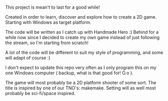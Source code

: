 This project is mean't to last for a good while!

Created in order to learn, discover and explore how to create a 2D game.
Starting with Windows as target platform.

The code will be written as I catch up with Handmade Hero :)
Behind for a while now since I decided to create my own game instead of just
following the stream, so I'm starting from scratch!

A lot of the code will be different to suit my style of programming,
and some will adapt of course :)

I don't expect to update this repo very often as I only program this on my one
Windows computer ( backup, what is that good for! O.o ).

The game will most probably be a 2D platform shooter of some sort.
The title is inspired by one of our TNO's: makemake.
Setting will as well most probably be sci-fi/space inspired.